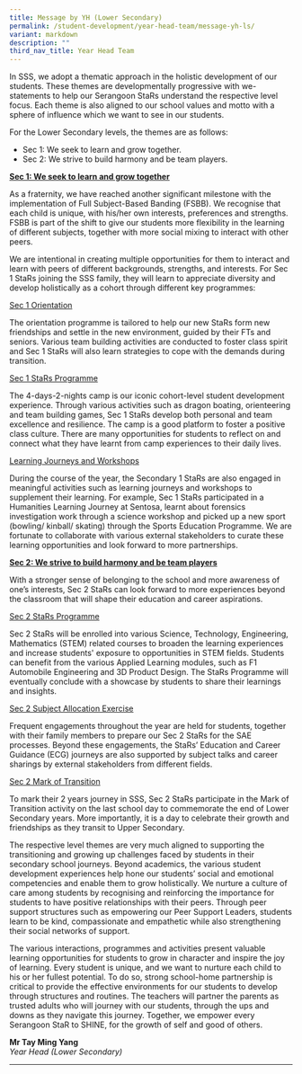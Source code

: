 ```yaml
---
title: Message by YH (Lower Secondary)
permalink: /student-development/year-head-team/message-yh-ls/
variant: markdown
description: ""
third_nav_title: Year Head Team
---
```

In SSS, we adopt a thematic approach in the holistic development of our students. These themes are developmentally progressive with we-statements to help our Serangoon StaRs understand the respective level focus. Each theme is also aligned to our school values and motto with a sphere of influence which we want to see in our students.

For the Lower Secondary levels, the themes are as follows:
* Sec 1: We seek to learn and grow together.
* Sec 2: We strive to build harmony and be team players.

<b><u>Sec 1: We seek to learn and grow together</u></b>

As a fraternity, we have reached another significant milestone with the implementation of Full Subject-Based Banding (FSBB). We recognise that each child is unique, with his/her own interests, preferences and strengths. FSBB is part of the shift to give our students more flexibility in the learning of different subjects, together with more social mixing to interact with other peers.

We are intentional in creating multiple opportunities for them to interact and learn with peers of different backgrounds, strengths, and interests. For Sec 1 StaRs joining the SSS family, they will learn to appreciate diversity and develop holistically as a cohort through different key programmes:

<u>Sec 1 Orientation</u>

The orientation programme is tailored to help our new StaRs form new friendships and settle in the new environment, guided by their FTs and seniors. Various team building activities are conducted to foster class spirit and Sec 1 StaRs will also learn strategies to cope with the demands during transition. 
   
<u>Sec 1 StaRs Programme</u>

The 4-days-2-nights camp is our iconic cohort-level student development experience. Through various activities such as dragon boating, orienteering and team building games, Sec 1 StaRs develop both personal and team excellence and resilience. The camp is a good platform to foster a positive class culture. There are many opportunities for students to reflect on and connect what they have learnt from camp experiences to their daily lives. 
   
<u>Learning Journeys and Workshops</u>

During the course of the year, the Secondary 1 StaRs are also engaged in meaningful activities such as learning journeys and workshops to supplement their learning. For example, Sec 1 StaRs participated in a Humanities Learning Journey at Sentosa, learnt about forensics investigation work through a science workshop and picked up a new sport (bowling/ kinball/ skating) through the Sports Education Programme. We are fortunate to collaborate with various external stakeholders to curate these learning opportunities and look forward to more partnerships. 

<b><u>Sec 2: We strive to build harmony and be team players</u></b>

With a stronger sense of belonging to the school and more awareness of one’s interests, Sec 2 StaRs can look forward to more experiences beyond the classroom that will shape their education and career aspirations. 

<u>Sec 2 StaRs Programme</u>

Sec 2 StaRs will be enrolled into various Science, Technology, Engineering, Mathematics (STEM) related courses to broaden the learning experiences and increase students' exposure to opportunities in STEM fields. Students can benefit from the various Applied Learning modules, such as F1 Automobile Engineering and 3D Product Design. The StaRs Programme will eventually conclude with a showcase by students to share their learnings and insights.

<u>Sec 2 Subject Allocation Exercise</u>

Frequent engagements throughout the year are held for students, together with their family members to prepare our Sec 2 StaRs for the SAE processes. Beyond these engagements, the StaRs’ Education and Career Guidance (ECG) journeys are also supported by subject talks and career sharings by external stakeholders from different fields. 
 
<u>Sec 2 Mark of Transition</u>

To mark their 2 years journey in SSS, Sec 2 StaRs participate in the Mark of Transition activity on the last school day to commemorate the end of Lower Secondary years. More importantly, it is a day to celebrate their growth and friendships as they transit to Upper Secondary.
    
The respective level themes are very much aligned to supporting the transitioning and growing up challenges faced by students in their secondary school journeys. Beyond academics, the various student development experiences help hone our students’ social and emotional competencies and enable them to grow holistically. We nurture a culture of care among students by recognising and reinforcing the importance for students to have positive relationships with their peers. Through peer support structures such as empowering our Peer Support Leaders, students learn to be kind, compassionate and empathetic while also strengthening their social networks of support.

The various interactions, programmes and activities present valuable learning opportunities for students to grow in character and inspire the joy of learning. Every student is unique, and we want to nurture each child to his or her fullest potential. To do so, strong school-home partnership is critical to provide the effective environments for our students to develop through structures and routines. The teachers will partner the parents as trusted adults who will journey with our students, through the ups and downs as they navigate this journey. Together, we empower every Serangoon StaR to SHINE, for the growth of self and good of others.

<b>Mr Tay Ming Yang</b>
<br><i>Year Head (Lower Secondary)</i>
<hr>